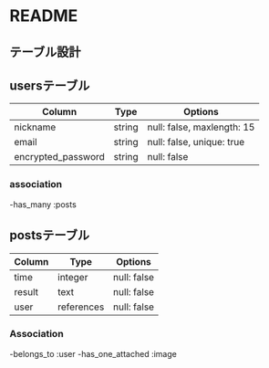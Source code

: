 # README

## テーブル設計

## usersテーブル

|Column            |Type  |Options                   |
|------------------|------|--------------------------|
|nickname          |string|null: false, maxlength: 15|
|email             |string|null: false, unique: true |
|encrypted_password|string|null: false               |

### association

-has_many :posts


## postsテーブル

|Column|Type      |Options    |
|------|----------|-----------|
|time  |integer   |null: false|
|result|text      |null: false|
|user  |references|null: false|

### Association

-belongs_to :user
-has_one_attached :image